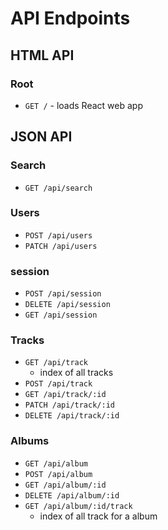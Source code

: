 # API Endpoints
## HTML API
### Root
- `GET /` - loads React web app

## JSON API
### Search
- `GET /api/search`
### Users
- `POST /api/users`
- `PATCH /api/users`
### session
- `POST /api/session`
- `DELETE /api/session`
- `GET /api/session`
### Tracks
- `GET /api/track`
  - index of all tracks
- `POST /api/track`
- `GET /api/track/:id`
- `PATCH /api/track/:id`
- `DELETE /api/track/:id`
### Albums
- `GET /api/album`
- `POST /api/album`
- `GET /api/album/:id`
- `DELETE /api/album/:id`
- `GET /api/album/:id/track`
  - index of all track for a album
